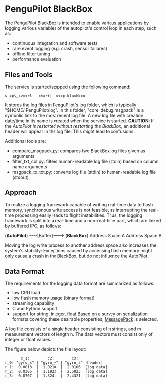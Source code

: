 PenguPilot BlackBox
===================

The PenguPilot BlackBox is intended to enable various applications by logging various variables of the autopilot's control loop in each step, such as:
   * continuous integration and software tests
   * rare event logging (e.g. crash, sensor failures)
   * offline filter tuning
   * performance evaluation

Files and Tools
---------------
The service is started/stopped using the following command:

    $ pp\_svctrl --start|--stop blackbox

It stores the log files in PenguPilot's log folder, which is typically "$HOME/.PenguPilot/log". In this folder, "core\_debug.msgpack" is a symbolic link to the most recent log file.
A new log file with creation date/time in its name is created when the service is started. **CAUTION**: If the *AutoPilot is restarted without restarting the  BlackBox*,
an additional header will appear in the log file. This might lead to confusions.

Additional tools are:
   * compare_msgpack.py: compares two BlackBox log files given as arguments
   * filter_txt_col.py: filters human-readable log file (stdin) based on column name arguments
   * msgpack_to_txt.py: converts log file (stdin) to human-readable log file (stdout)

Approach
--------
To realize a logging framework capable of writing real-time data to flash memory, synchronous write access is not feasible,
as interrupting the real-time processing easily leads to flight instabilities. Thus, the logging framework is split into a real-time and a non-real-time
part, which are linked by buffered IPC, as follows:

(**AutoPilot**) ----[Buffer]---> (**BlackBox**)
Address Space A                  Address Space B

Moving the log write process to another address space also increases the system's stability:
Exceptions caused by accessing flash memory might only cause a crash in the BlackBox,
but do not influence the AutoPilot.

Data Format
-----------
The requirements for the logging data format are summarized as follows:
   * low CPU load
   * low flash memory usage (binary format)
   * streaming capability
   * C and Python support
   * support for string, integer, float
Based on a survey on serialization formats covering these desirable properties,
[MessagePack](http://www.msgpack.org) is selected.

A log file consists of a single header consisting of n strings,
and m measurement vectors of length n.
The data vectors must consist only of integer or float values.

The figure below depicts the file layout:

           c_1:        c2:        c3:
    r_0: "gyro_x" | "gyro_y" | "gyro_z" [header]
    r_1:  0.0013  |  1.0210  |  2.0106  [log data]
    r_2:  0.0305  |  1.1922  |  2.5023  [log data]
    r_3:  0.0707  |  1.3241  |  2.4321  [log data]

